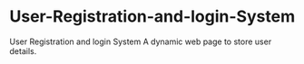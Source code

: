 # User-Registration-and-login-System
User Registration and login System
A dynamic web page to store user details.
